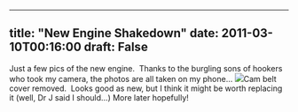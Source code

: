 
---
title: "New Engine Shakedown"
date: 2011-03-10T00:16:00
draft: False
---


Just a few pics of the new engine.  Thanks to the burgling sons of hookers who took my camera, the photos are all taken on my phone...
<a href="https://lh5.googleusercontent.com/-QOJD-zu8j5Q/TXgRrKVc59I/AAAAAAAACQA/JBzGO9yGUfQ/s1600/WP_000025.jpg"><img src="https://lh5.googleusercontent.com/-QOJD-zu8j5Q/TXgRrKVc59I/AAAAAAAACQA/JBzGO9yGUfQ/s320/WP_000025.jpg"/></a>﻿Cam belt cover removed.  Looks good as new, but I think it might be worth replacing it (well, Dr J said I should...)
More later hopefully!